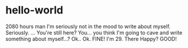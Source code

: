 # hello-world
2080 hours man
I'm seriously not in the mood to write about myself. Seriously. ... You're still here? You... you think I'm going to cave and write something about myself...? Ok.. Ok. FINE! I'm 29.  There Happy? GOOD!
